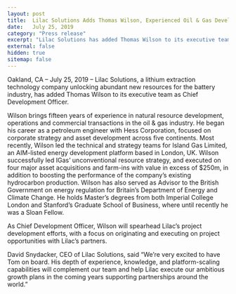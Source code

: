 ```yaml
---
layout: post
title:  Lilac Solutions Adds Thomas Wilson, Experienced Oil & Gas Developer, as Chief Development Officer
date:   July 25, 2019
category: "Press release"
excerpt: "Lilac Solutions has added Thomas Wilson to its executive team as Chief Development Officer. Wilson brings fifteen years of experience in natural resource development, operations and commercial transactions in the oil & gas industry."
external: false
hidden: true
sitemap: false
---
```


Oakland, CA – July 25, 2019 – Lilac Solutions, a lithium extraction technology company unlocking abundant new resources for the battery industry, has added Thomas Wilson to its executive team as Chief Development Officer.

Wilson brings fifteen years of experience in natural resource development, operations and commercial transactions in the oil & gas industry. He began his career as a petroleum engineer with Hess Corporation, focused on corporate strategy and asset development across five continents. Most recently, Wilson led the technical and strategy teams for Island Gas Limited, an AIM-listed energy development platform based in London, UK. Wilson successfully led IGas’ unconventional resource strategy, and executed on four major asset acquisitions and farm-ins with value in excess of $250m, in addition to boosting the performance of the company’s existing hydrocarbon production. Wilson has also served as Advisor to the British Government on energy regulation for Britain’s Department of Energy and Climate Change. He holds Master’s degrees from both Imperial College London and Stanford’s Graduate School of Business, where until recently he was a Sloan Fellow.

As Chief Development Officer, Wilson will spearhead Lilac’s project development efforts, with a focus on originating and executing on project opportunities with Lilac’s partners. 

David Snydacker, CEO of Lilac Solutions, said “We’re very excited to have Tom on board. His depth of experience, knowledge, and platform-scaling capabilities will complement our team and help Lilac execute our ambitious growth plans in the coming years supporting partnerships around the world.”
